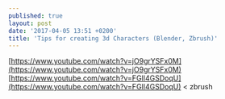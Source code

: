```yaml
---
published: true
layout: post
date: '2017-04-05 13:51 +0200'
title: 'Tips for creating 3d Characters (Blender, Zbrush)'
---
```

[https://www.youtube.com/watch?v=jO9grYSFx0M](https://www.youtube.com/watch?v=jO9grYSFx0M)  
[https://www.youtube.com/watch?v=FGlI4GSDoqU](https://www.youtube.com/watch?v=FGlI4GSDoqU) < zbrush